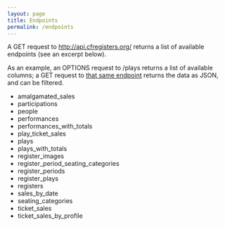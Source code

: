 ```yaml
---
layout: page
title: Endpoints
permalink: /endpoints
---
```


A GET request to http://api.cfregisters.org/ returns a list of available endpoints (see an excerpt below).

As an example, an OPTIONS request to /plays returns a list of available columns; a GET request to [that same endpoint](http://api.cfregisters.org/plays) returns the data as JSON, and can be filtered.

- amalgamated_sales
- participations
- people
- performances
- performances_with_totals
- play_ticket_sales
- plays
- plays_with_totals
- register_images
- register_period_seating_categories
- register_periods
- register_plays
- registers
- sales_by_date
- seating_categories
- ticket_sales
- ticket_sales_by_profile
